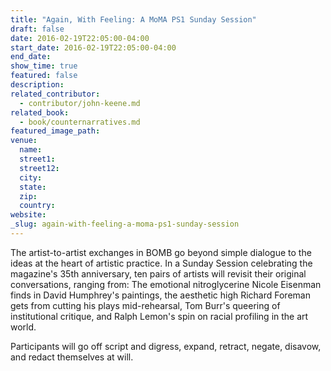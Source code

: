 ```yaml
---
title: "Again, With Feeling: A MoMA PS1 Sunday Session"
draft: false
date: 2016-02-19T22:05:00-04:00
start_date: 2016-02-19T22:05:00-04:00
end_date:
show_time: true
featured: false
description:
related_contributor:
  - contributor/john-keene.md
related_book:
  - book/counternarratives.md
featured_image_path:
venue:
  name:
  street1:
  street12:
  city:
  state:
  zip:
  country:
website:
_slug: again-with-feeling-a-moma-ps1-sunday-session
---
```


The artist-to-artist exchanges in BOMB go beyond simple dialogue to the ideas at the heart of artistic practice. In a Sunday Session celebrating the magazine's 35th anniversary, ten pairs of artists will revisit their original conversations, ranging from: The emotional nitroglycerine Nicole Eisenman finds in David Humphrey's paintings, the aesthetic high Richard Foreman gets from cutting his plays mid-rehearsal, Tom Burr's queering of institutional critique, and Ralph Lemon's spin on racial profiling in the art world.

Participants will go off script and digress, expand, retract, negate, disavow, and redact themselves at will.

